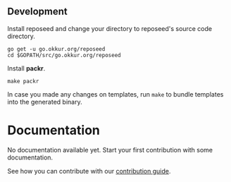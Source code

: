 <!--
Copyright 2017 - The Reposeed authors
This work is licensed under a Creative Commons Attribution-ShareAlike 4.0 International License;
you may not use this file except in compliance with the License.
You may obtain a copy of the License at
    https://creativecommons.org/licenses/by-sa/4.0/legalcode
Unless required by applicable law or agreed to in writing, documentation
distributed under the License is distributed on an "AS IS" BASIS,
WITHOUT WARRANTIES OR CONDITIONS OF ANY KIND, either express or implied.
See the License for the specific language governing permissions and
limitations under the License.
-->


## Development
Install reposeed and change your directory to reposeed's source code directory.
```
go get -u go.okkur.org/reposeed
cd $GOPATH/src/go.okkur.org/reposeed
```

Install **packr**.
```
make packr
```

In case you made any changes on templates, run ```make``` to bundle templates into the generated binary.
# Documentation

No documentation available yet. Start your first contribution with some documentation.

See how you can contribute with our [contribution guide](/CONTRIBUTING.md).
